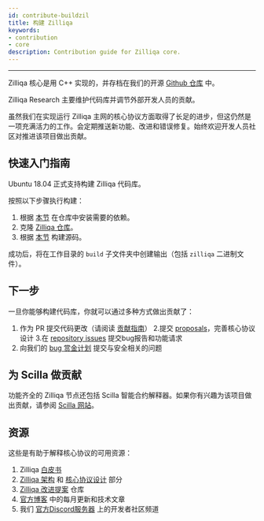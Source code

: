 ```yaml
---
id: contribute-buildzil
title: 构建 Zilliqa
keywords: 
- contribution 
- core
description: Contribution guide for Zilliqa core.
---
```


---
Zilliqa 核心是用 C++ 实现的，并存档在我们的开源 [Github 仓库](https://github.com/Zilliqa/Zilliqa/) 中。

Zilliqa Research 主要维护代码库并调节外部开发人员的贡献。

虽然我们在实现运行 Zilliqa 主网的核心协议方面取得了长足的进步，但这仍然是一项充满活力的工作。会定期推送新功能、改进和错误修复。始终欢迎开发人员社区对推进该项目做出贡献。

## 快速入门指南

Ubuntu 18.04 正式支持构建 Zilliqa 代码库。

按照以下步骤执行构建：

1. 根据 [本节](https://github.com/Zilliqa/Zilliqa/#build-dependencies) 在仓库中安装需要的依赖。
2. 克隆 [Zilliqa 仓库](https://github.com/Zilliqa/Zilliqa/)。
3. 根据 [本节](https://github.com/Zilliqa/Zilliqa/#build-from-source-code) 构建源码。

成功后，将在工作目录的 `build` 子文件夹中创建输出（包括 `zilliqa` 二进制文件）。

## 下一步

一旦你能够构建代码库，你就可以通过多种方式做出贡献了：

1. 作为 PR 提交代码更改（请阅读 [贡献指南](contribute-guidelines.md)）
2.提交 [proposals](contribute-standards.md)，完善核心协议设计
3.在 [repository issues](https://github.com/Zilliqa/Zilliqa/issues) 提交bug报告和功能请求
4. 向我们的 [bug 赏金计划](contribute-bug-bounty.md) 提交与安全相关的问题

## 为 Scilla 做贡献

功能齐全的 Zilliqa 节点还包括 Scilla 智能合约解释器。如果你有兴趣为该项目做出贡献，请参阅 [Scilla 网站](https://scilla-lang.org/#getinvolvedsection)。

## 资源

这些是有助于解释核心协议的可用资源：

1. Zilliqa [白皮书](https://docs.zilliqa.com/whitepaper.pdf)
2. [Zilliqa 架构](../basics/basics-zil-nodes.mdx) 和 [核心协议设计](../contributors/core-node-operation.md) 部分
3. [Zilliqa 改进提案](https://github.com/Zilliqa/ZIP/) 仓库
4. [官方博客](https://blog.zilliqa.com/) 中的每月更新和技术文章
5. 我们 [官方Discord服务器](https://discord.com/invite/XMRE9tt) 上的开发者社区频道